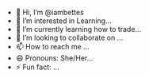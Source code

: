 - 👋 Hi, I’m @iambettes
- 👀 I’m interested in Learning...
- 🌱 I’m currently learning how to trade...
- 💞️ I’m looking to collaborate on ...
- 📫 How to reach me ...
- 😄 Pronouns: She/Her...
- ⚡ Fun fact: ...

<!---
iambettes/iambettes is a ✨ special ✨ repository because its `README.md` (this file) appears on your GitHub profile.
You can click the Preview link to take a look at your changes.
--->
